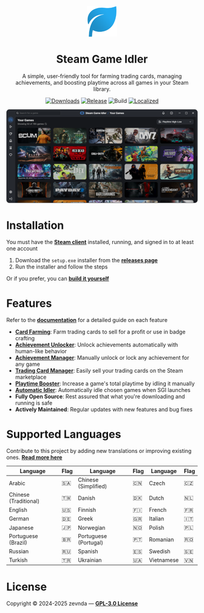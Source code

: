 <div align="center">
<img src="./public/logo.png" width="80" alt="app logo">

<h1>Steam Game Idler</h1>

A simple, user-friendly tool for farming trading cards, managing achievements, and boosting playtime across all games in your Steam library.

[![Downloads][downloads]](https://github.com/zevnda/steam-game-idler/releases)
[![Release][release]](https://github.com/zevnda/steam-game-idler/releases/latest)
![Build][build]
[![Localized][localized]](https://github.com/zevnda/steam-game-idler?tab=readme-ov-file#supported-languages)

<img src="./public/example.png" width="700" alt="example image"><br />
</div>

# Installation
You must have the **[Steam client](https://store.steampowered.com/about)** installed, running, and signed in to at least one account

1. Download the `setup.exe` installer from the **[releases page](https://github.com/zevnda/steam-game-idler/releases/latest)**
2. Run the installer and follow the steps

Or if you prefer, you can **[build it yourself](https://steamgameidler.vercel.app/docs/get-started/build-it-yourself)**

# Features
Refer to the **[documentation](https://steamgameidler.vercel.app/docs/)** for a detailed guide on each feature

* **[Card Farming](https://steamgameidler.vercel.app/docs/features/card-farming)**: Farm trading cards to sell for a profit or use in badge crafting
* **[Achievement Unlocker](https://steamgameidler.vercel.app/docs/features/achievement-unlocker)**: Unlock achievements automatically with human-like behavior
* **[Achievement Manager](https://steamgameidler.vercel.app/docs/features/achievement-manager)**: Manually unlock or lock any achievement for any game
* **[Trading Card Manager](https://steamgameidler.vercel.app/docs/features/trading-card-manager)**: Easily sell your trading cards on the Steam marketplace
* **[Playtime Booster](https://steamgameidler.vercel.app/docs/features/playtime-booster)**: Increase a game's total playtime by idling it manually
* **[Automatic Idler](https://steamgameidler.vercel.app/docs/features/auto-idler)**: Automatically idle chosen games when SGI launches
* **Fully Open Source**: Rest assured that what you're downloading and running is safe
* **Actively Maintained**: Regular updates with new features and bug fixes

# Supported Languages
Contribute to this project by adding new translations or improving existing ones. **[Read more here](https://github.com/zevnda/steam-game-idler/discussions/148)**

| Language              | Flag | Language              | Flag | Language   | Flag |
| --------------------- | ---- | --------------------- | ---- | ---------- | ---- |
| Arabic                | 🇸🇦    | Chinese (Simplified)  | 🇨🇳    | Czech      | 🇨🇿    |
| Chinese (Traditional) | 🇹🇼    | Danish                | 🇩🇰    | Dutch      | 🇳🇱    |
| English               | 🇺🇸    | Finnish               | 🇫🇮    | French     | 🇫🇷    |
| German                | 🇩🇪    | Greek                 | 🇬🇷    | Italian    | 🇮🇹    |
| Japanese              | 🇯🇵    | Norwegian             | 🇳🇴    | Polish     | 🇵🇱    |
| Portuguese (Brazil)   | 🇧🇷    | Portuguese (Portugal) | 🇵🇹    | Romanian   | 🇷🇴    |
| Russian               | 🇷🇺    | Spanish               | 🇪🇸    | Swedish    | 🇸🇪    |
| Turkish               | 🇹🇷    | Ukrainian             | 🇺🇦    | Vietnamese | 🇻🇳    |

# License
Copyright © 2024-2025 zevnda — **[GPL-3.0 License](./LICENSE)**

[downloads]: https://img.shields.io/github/downloads/zevnda/steam-game-idler/total?style=flat-square&color=%23e86827
[release]: https://img.shields.io/github/v/release/zevnda/steam-game-idler?style=flat-square&color=%232d6acc&label=Version
[build]: https://img.shields.io/github/actions/workflow/status/zevnda/steam-game-idler/release.yml?style=flat-square&color=%2338ba56
[localized]: https://img.shields.io/badge/dynamic/json?url=https%3A%2F%2Fapibase.vercel.app%2Fapi%2Fcrowdin&query=%24.totalProgress&suffix=%25&style=flat-square&label=Translated&color=%23985FCC
